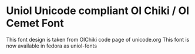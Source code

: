 # Uniol Unicode compliant Ol Chiki / Ol Cemet Font
This font design is taken from OlChiki code page of unicode.org 
This font is now available in fedora as uniol-fonts 
